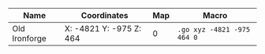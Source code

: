 | Name          | Coordinates                   | Map | Macro                          |
|---------------|-------------------------------|-----|---------------------------------|
| Old Ironforge | X: -4821 Y: -975 Z: 464       | 0   | `.go xyz -4821 -975 464 0`     |
